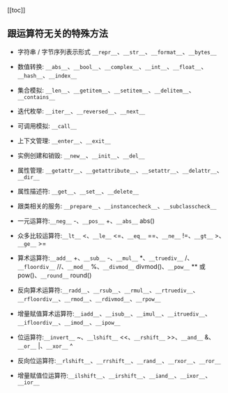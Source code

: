 [[toc]]

## 跟运算符无关的特殊方法

- 字符串 / 字节序列表示形式 `__repr__`、`__str__`、`__format__`、`__bytes__`
- 数值转换: `__abs__`、`__bool__`、`__complex__`、`__int__`、`__float__`、`__hash__`、`__index__`
- 集合模拟: `__len__`、`__getitem__`、`__setitem__`、`__delitem__`、`__contains__`
- 迭代枚举: `__iter__`、`__reversed__`、`__next__`
- 可调用模拟: `__call__`
- 上下文管理: `__enter__`、`__exit__`
- 实例创建和销毁: `__new__`、`__init__`、`__del__`
- 属性管理: `__getattr__`、`__getattribute__`、`__setattr__`、`__delattr__`、`__dir__`
- 属性描述符: `__get__`、`__set__`、`__delete__`
- 跟类相关的服务: `__prepare__`、`__instancecheck__`、`__subclasscheck__`

- 一元运算符:`__neg__` -、`__pos__` +、`__abs__` abs()
- 众多比较运算符:`__lt__` <、`__le__` <=、`__eq__` ==、`__ne__` !=、`__gt__` >、`__ge__` >=
- 算术运算符:`__add__` +、`__sub__` -、`__mul__` *、`__truediv__` /、`__floordiv__` //、`__mod__` %、`__divmod__` divmod()、`__pow__` ** 或pow()、`__round__` round()
- 反向算术运算符:`__radd__`、`__rsub__`、`__rmul__`、`__rtruediv__`、`__rfloordiv__`、`__rmod__`、`__rdivmod__`、`__rpow__`
- 增量赋值算术运算符:`__iadd__`、`__isub__`、`__imul__`、`__itruediv__`、`__ifloordiv__`、`__imod__`、`__ipow__`
- 位运算符:`__invert__` ~、`__lshift__` <<、`__rshift__` >>、`__and__` &、`__or__` |、`__xor__` ^
- 反向位运算符:`__rlshift__`、`__rrshift__`、`__rand__`、`__rxor__`、`__ror__`
- 增量赋值位运算符:`__ilshift__`、`__irshift__`、`__iand__`、`__ixor__`、`__ior__`